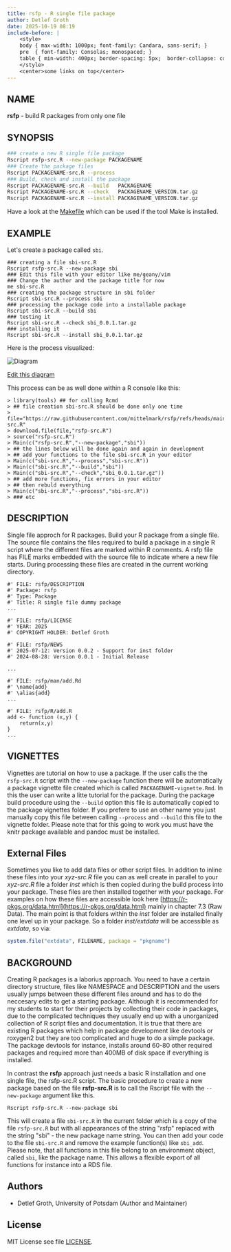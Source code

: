 ```yaml
---
title: rsfp - R single file package
author: Detlef Groth
date: 2025-10-19 08:19
include-before: |
    <style>
    body { max-width: 1000px; font-family: Candara, sans-serif; }
    pre  { font-family: Consolas; monospaced; }
    table { min-width: 400px; border-spacing: 5px;  border-collapse: collapse; }
    </style>
    <center>some links on top</center>
---
```


## NAME

__rsfp__ - build R packages from only one file
 
## SYNOPSIS

```.bash
### create a new R single file package
Rscript rsfp-src.R --new-package PACKAGENAME
### Create the package files 
Rscript PACKAGENAME-src.R --process
### Build, check and install the package
Rscript PACKAGENAME-src.R --build   PACKAGENAME
Rscript PACKAGENAME-src.R --check   PACKAGENAME_VERSION.tar.gz
Rscript PACKAGENAME-src.R --install PACKAGENAME_VERSION.tar.gz
```

Have a look at the [Makefile](Makefile)  which can be used if the tool Make is
installed. 

## EXAMPLE

Let's create a package called `sbi`.

```
### creating a file sbi-src.R
Rscript rsfp-src.R --new-package sbi
### Edit this file with your editor like me/geany/vim
### Change the author and the package title for now
me sbi-src.R
### creating the package structure in sbi folder
Rscript sbi-src.R --process sbi
### processing the package code into a installable package
Rscript sbi-src.R --build sbi
### testing it
Rscript sbi-src.R --check sbi_0.0.1.tar.gz
### installing it
Rscript sbi-src.R --install sbi_0.0.1.tar.gz
```

Here is the process visualized:

![Diagram](https://kroki.io/graphviz/svg/eNqtVEFv2yAUvvdXIO-ySbazVe2pcqUqy6GHdhHZLYoqbJ5tZAwWEHVt1f8-wJg40ZZJ1fDB8L2P7308nk1Zo8jQIozeLpAdQlLY1lIYQXookqXsWYU2RGj0sElS3ZIBCiENpNq8cChqxjnQ1L0qyaUqNOG9FOkzo6YtvuXXO68KtPm76khReqhRdot0ybaclMCLBB0PrCvFBmOZ9ZBpVeUYZZmA52wgVUcacFvRJ_RZigq-BFUHjaKUqX_oWlKUHZSsQOsZ5oRrA2KmbCWd-OPdw2qzvluuTvDvq80S369_3v94PIn0RGB6gmF8Cqy7JlZmsn44-8HGFItep3tK3EUd2Z1RF5FVS05BBZ63NtHsYlHvhZWkIYzxFMMhMgWs22hyYfVjxCu6A5V7xul27BsqjQE6EmL9zpGc_rm4xx2haqHqPORnDmJCG8J56ERmpAo94ZE3pIjobOP2cDOFb3zjvM92TGdb-VUy7_jupeR7SMdVyW0zhsqW8tfMXCzcH9ptdG-RJHw5V_l1eiwfJeeJdoeDnpMfK2GRJ5G7xxCVN68fyhVqeS5boPzXfO7Cwmfu4TDfjjsNKY_Kf7icElgDIe9l2tpVa-xv6Sp1PyPNXqG4_Lq7eP8NBC2byw==)

[Edit this diagram](https://niolesk.top/#https://kroki.io/graphviz/svg/eNqtVEFv2yAUvvdXIO-ySbazVe2pcqUqy6GHdhHZLYoqbJ5tZAwWEHVt1f8-wJg40ZZJ1fDB8L2P7308nk1Zo8jQIozeLpAdQlLY1lIYQXookqXsWYU2RGj0sElS3ZIBCiENpNq8cChqxjnQ1L0qyaUqNOG9FOkzo6YtvuXXO68KtPm76khReqhRdot0ybaclMCLBB0PrCvFBmOZ9ZBpVeUYZZmA52wgVUcacFvRJ_RZigq-BFUHjaKUqX_oWlKUHZSsQOsZ5oRrA2KmbCWd-OPdw2qzvluuTvDvq80S369_3v94PIn0RGB6gmF8Cqy7JlZmsn44-8HGFItep3tK3EUd2Z1RF5FVS05BBZ63NtHsYlHvhZWkIYzxFMMhMgWs22hyYfVjxCu6A5V7xul27BsqjQE6EmL9zpGc_rm4xx2haqHqPORnDmJCG8J56ERmpAo94ZE3pIjobOP2cDOFb3zjvM92TGdb-VUy7_jupeR7SMdVyW0zhsqW8tfMXCzcH9ptdG-RJHw5V_l1eiwfJeeJdoeDnpMfK2GRJ5G7xxCVN68fyhVqeS5boPzXfO7Cwmfu4TDfjjsNKY_Kf7icElgDIe9l2tpVa-xv6Sp1PyPNXqG4_Lq7eP8NBC2byw==)

This process can be as well done within a R console like this:

```{r eval=FALSE}
> library(tools) ## for calling Rcmd
> ## file creation sbi-src.R should be done only one time
> file="https://raw.githubusercontent.com/mittelmark/rsfp/refs/heads/main/rsfp-src.R"
> download.file(file,"rsfp-src.R")
> source("rsfp-src.R") 
> Main(c("rsfp-src.R","--new-package","sbi"))
> ## the lines below will be done again and again in development
> ## add your functions to the file sbi-src.R in your editor
> Main(c("sbi-src.R","--process","sbi-src.R"))
> Main(c("sbi-src.R","--build","sbi"))
> Main(c("sbi-src.R","--check","sbi_0.0.1.tar.gz"))
> ## add more functions, fix errors in your editor
> ## then rebuld everything
> Main(c("sbi-src.R","--process","sbi-src.R"))
> ### etc
```

## DESCRIPTION

Single file approch for R packages. Build your R package from a single file.
The source file  contains the files  required to build a package in a single R
script  where the  different  files are marked  within R comments. A rsfp file
has FILE marks  embedded  with the source  file to  indicate  where a new file
starts.  During  processing  these  files are  created in the current  working
directory.

```{.r}
#' FILE: rsfp/DESCRIPTION
#' Package: rsfp
#' Type: Package
#' Title: R single file dummy package
...

#' FILE: rsfp/LICENSE
#' YEAR: 2025
#' COPYRIGHT HOLDER: Detlef Groth

#' FILE: rsfp/NEWS
#' 2025-07-12: Version 0.0.2 - Support for inst folder
#' 2024-08-28: Version 0.0.1 - Initial Release

...

#' FILE: rsfp/man/add.Rd
#' \name{add}
#' \alias{add}
...

#' FILE: rsfp/R/add.R
add <- function (x,y) {
    return(x,y)
}
...
```

## VIGNETTES 

Vignettes are tutorial on how to use a package. If the user calls the the
`rsfp-src.R` script with the `--new-package` function there will be
automatically a package vignette file created which is called
`PACKAGENAME-vignette.Rmd`. In this the user can write a litte tutorial for
the package. During the package build procedure using the `--build` option
this file is automatically copied to the package vignettes folder. If you
prefere to use an other name you just manually copy this file between calling
`--process` and `--build` this file to the vignette folder. Please note that
for this going to work you must have the knitr package available and pandoc
must be installed.

## External Files

Sometimes  you like to add data files or other  script  files. In  addition to
inline  these  files  into  your  _xyz-src.R_  file you can as well  create in
parallel  to your  _xyz-src.R_  file  a folder  _inst_ which is then copied
during the build  process into your  package.  These files are then  installed
together  with your  package. For  examples on how these files are  accessible
look here [https://r-pkgs.org/data.html](https://r-pkgs.org/data.html)  mainly
in chapter  7.3 (Raw Data). The main point is that  folders  within the _inst_
folder  are  installed  finally  one  level  up in your  package.  So a folder
_inst/extdata_ will be accessible as _extdata_, so via:

```r
system.file("extdata", FILENAME, package = "pkgname")
```

## BACKGROUND

Creating  R  packages  is a  laborius  approach.  You  need to have a  certain
directory  structure,  files  like  NAMESPACE  and  DESCRIPTION  and the users
usually jumps between these different files around and has to do the neccesary
edits to get a starting package. Although it is recommended for my students to
start for their  projects by  collecting  their code in  packages,  due to the
complicated  techniques they usually end up with a unorganized collection of R
script files and  documentation. It is true that there are existing R packages
which help in package  development  like devtools or roxygen2 but they are too
complicated and huge to do a simple package. The package devtools for instance,
installs around 60-80 other required  packages and required more than 400MB of
disk space if everything is installed. 

In contrast the __rsfp__  approach just needs a basic R  installation  and one
single  file, the  rsfp-src.R  script.  The  basic  procedure  to create a new
package based on the file __rsfp-src.R__ is to call the Rscript file with the 
`--new-package` argument like this.

```
Rscript rsfp-src.R --new-package sbi
```

This will create a file  `sbi-src.R` in the current  folder which is a copy of
the file  `rsfp-src.R`  but with all  appearances  of the string "rsfp" replaced
with the string  "sbi" - the new  package  name  string. You can then add your
code  to  the  file  `sbi-src.R`  and  remove  the  example  function(s)  like
`sbi_add`.  Please  note,  that  all  functions  in  this  file  belong  to an
environment  object,  called  `sbi`,  like the  package  name.  This  allows a
flexible export of all functions for instance into a RDS file.

## Authors

- Detlef Groth, University of Potsdam (Author and Maintainer)

## License

MIT License see file [LICENSE](LICENSE).

